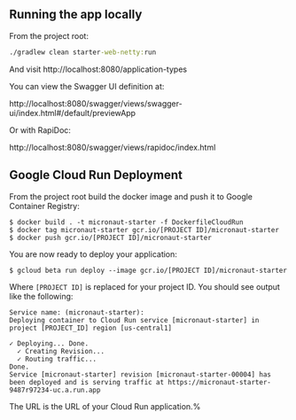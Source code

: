 ## Running the app locally

From the project root:

```cmd
./gradlew clean starter-web-netty:run
```

And visit http://localhost:8080/application-types

You can view the Swagger UI definition at: 

http://localhost:8080/swagger/views/swagger-ui/index.html#/default/previewApp

Or with RapiDoc:

http://localhost:8080/swagger/views/rapidoc/index.html

## Google Cloud Run Deployment

From the project root build the docker image and push it to Google Container Registry:

```
$ docker build . -t micronaut-starter -f DockerfileCloudRun
$ docker tag micronaut-starter gcr.io/[PROJECT ID]/micronaut-starter
$ docker push gcr.io/[PROJECT ID]/micronaut-starter
```

You are now ready to deploy your application:

```
$ gcloud beta run deploy --image gcr.io/[PROJECT ID]/micronaut-starter 
```

Where `[PROJECT ID]` is replaced for your project ID. You should see output like the following:

```
Service name: (micronaut-starter):
Deploying container to Cloud Run service [micronaut-starter] in project [PROJECT_ID] region [us-central1]

✓ Deploying... Done.
  ✓ Creating Revision...
  ✓ Routing traffic...
Done.
Service [micronaut-starter] revision [micronaut-starter-00004] has been deployed and is serving traffic at https://micronaut-starter-9487r97234-uc.a.run.app
```

The URL is the URL of your Cloud Run application.%